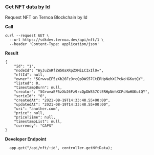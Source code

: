 ### [Get NFT data by Id](./api.md)
Request NFT on Ternoa Blockchain by Id

**Call**
```
curl --request GET \
  --url https://sdkdev.ternoa.dev/api/nft/1 \
  --header 'Content-Type: application/json'
```
**Result**
```
{
    "id": "1",
    "nodeId": "WyJuZnRfZW50aXRpZXMiLCIxIl0=",
    "nftId": null,
    "owner": "5GrwvaEF5zXb26Fz9rcQpDWS57CtERHpNehXCPcNoHGKutQY",
    "listed": 0,
    "timestampBurn": null,
    "creator": "5GrwvaEF5zXb26Fz9rcQpDWS57CtERHpNehXCPcNoHGKutQY",
    "serieId": "0",
    "createdAt": "2021-08-19T14:33:40.55+00:00",
    "updatedAt": "2021-08-19T14:33:40.55+00:00",
    "uri": "another.com",
    "price": null,
    "priceTiime": null,
    "timestampList": null,
    "currency": "CAPS"
}
```
**Developer Endpoint**
```
  app.get("/api/nft/:id", controller.getNftData);
```

